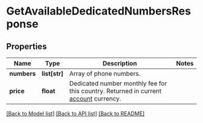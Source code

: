 # GetAvailableDedicatedNumbersResponse

## Properties
Name | Type | Description | Notes
------------ | ------------- | ------------- | -------------
**numbers** | **list[str]** | Array of phone numbers. | 
**price** | **float** | Dedicated number monthly fee for this country. Returned in current [account](http://docs.textmagictesting.com/#tag/User) currency. | 

[[Back to Model list]](../README.md#documentation-for-models) [[Back to API list]](../README.md#documentation-for-api-endpoints) [[Back to README]](../README.md)


